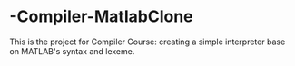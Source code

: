 # -Compiler-MatlabClone
This is the project for Compiler Course: creating a simple interpreter base on MATLAB's syntax and lexeme.
